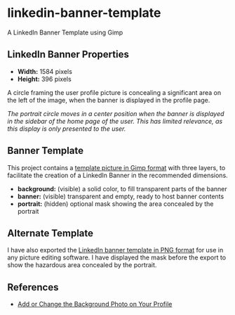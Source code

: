 # linkedin-banner-template
A LinkedIn Banner Template using Gimp

## LinkedIn Banner Properties

* **Width:** 1584 pixels
* **Height:** 396 pixels

A circle framing the user profile picture is concealing a significant area
on the left of the image, when the banner is displayed in the profile page.

*The portrait circle moves in a center position when the banner is displayed
in the sidebar of the home page of the user. This has limited relevance,
as this display is only presented to the user.*

## Banner Template

This project contains a [template picture in Gimp format][Gimp.Template]
with three layers, to facilitate the creation of a LinkedIn Banner
in the recommended dimensions.

* **background:** (visible) a solid color, to fill transparent parts of the banner
* **banner:** (visible) transparent and empty, ready to host banner contents
* **portrait:** (hidden) optional mask showing the area concealed by the portrait

[Gimp.Template]: linkedin-banner-template.xcf

## Alternate Template

I have also exported the [LinkedIn banner template in PNG format][Alternate.Template]
for use in any picture editing software. I have displayed the mask
before the export to show the hazardous area concealed by the portrait.

[Alternate.Template]: linkedin-banner-template.png

## References

* [Add or Change the Background Photo on Your Profile](https://www.linkedin.com/help/linkedin/answer/49960)
